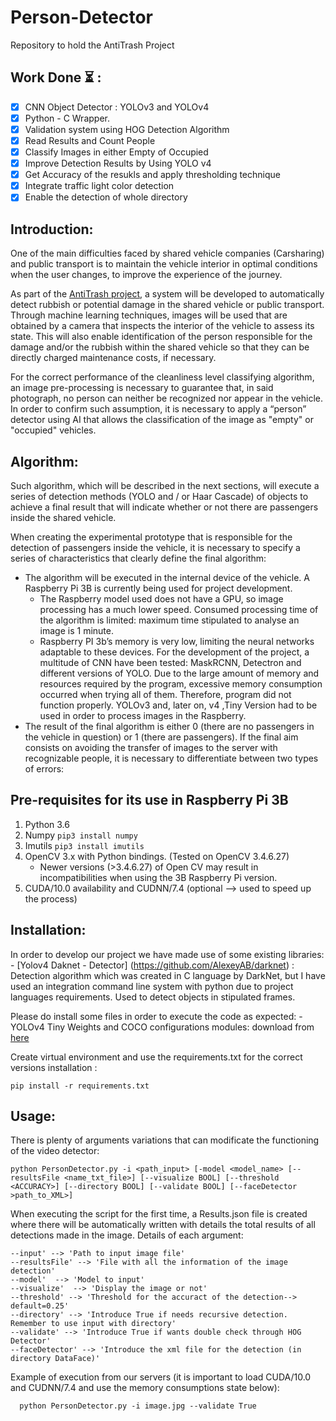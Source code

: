 # Person-Detector
Repository to hold the AntiTrash Project

## Work Done ⏳ :

- [x] CNN Object Detector : YOLOv3 and YOLOv4
- [x] Python - C Wrapper.
- [x] Validation system using HOG Detection Algorithm
- [x] Read Results and Count People
- [x] Classify Images in either Empty of Occupied
- [x] Improve Detection Results by Using YOLO v4
- [x] Get Accuracy of the resukls and apply thresholding technique
- [x] Integrate traffic light color detection
- [x] Enable the detection of whole directory

## Introduction:

One of the main difficulties faced by shared vehicle companies (Carsharing) and public transport is to maintain the vehicle interior in optimal conditions when the user changes, to improve the experience of the journey.

As part of the [AntiTrash project](http://www.carnetbarcelona.com/index.php/2020/04/26/antitrash-a-change-of-model-in-the-maintenance-of-shared-vehicles/), a system will be developed to automatically detect rubbish or potential damage in the shared vehicle or public transport. Through machine learning techniques, images will be used that are obtained by a camera that inspects the interior of the vehicle to assess its state. This will also enable identification of the person responsible for the damage and/or the rubbish within the shared vehicle so that they can be directly charged maintenance costs, if necessary.

For the correct performance of the cleanliness level classifying algorithm, an image pre-processing is necessary to guarantee that, in said photograph, no person can neither be recognized nor appear in the vehicle. In order to confirm such assumption, it is necessary to apply a “person” detector using AI that allows the classification of the image as "empty" or "occupied" vehicles.

## Algorithm:
Such algorithm, which will be described in the next sections, will execute a series of detection methods (YOLO and / or Haar Cascade) of objects to achieve a final result that will indicate whether or not there are passengers inside the shared vehicle.

When creating the experimental prototype that is responsible for the detection of passengers inside the vehicle, it is necessary to specify a series of characteristics that clearly define the final algorithm:
  - The algorithm will be executed in the internal device of the vehicle. A Raspberry Pi 3B is currently being used for project development.
    - The Raspberry model used does not have a GPU, so image processing has a much lower speed. Consumed processing time of the algorithm is limited: maximum time stipulated to analyse an image is 1 minute.
    - Raspberry PI 3b’s memory is very low, limiting the neural networks adaptable to these devices. For the development of the project, a multitude of CNN have been tested: MaskRCNN, Detectron and different versions of YOLO. Due to the large amount of memory and resources required by the program, excessive memory consumption occurred when trying all of them. Therefore, program did not function properly. YOLOv3 and, later on, v4 ,Tiny Version had to be used in order to process images in the Raspberry.
  - The result of the final algorithm is either 0 (there are no passengers in the vehicle in question) or 1 (there are passengers). If the final aim consists on avoiding the transfer of images to the server with recognizable people, it is necessary to differentiate between two types of errors:


## Pre-requisites for its use in Raspberry Pi 3B
1) Python 3.6
3) Numpy `pip3 install numpy`
4) Imutils `pip3 install imutils`
5) OpenCV 3.x with Python bindings. (Tested on OpenCV 3.4.6.27)
    - Newer versions (>3.4.6.27) of Open CV may result in incompatibilities when using the 3B Raspberry Pi version.
6) CUDA/10.0 availability and CUDNN/7.4 (optional --> used to speed up the process)

## Installation:

In order to develop our project we have made use of some existing libraries:
    - [Yolov4 Daknet - Detector] (https://github.com/AlexeyAB/darknet) : Detection algorithm which was created in C language by DarkNet, but I have used an integration command line system  with python due to project languages requirements. Used to detect objects in stipulated frames.
    
Please do install some files in order to execute the code as expected:
    - YOLOv4 Tiny Weights and COCO configurations modules: download from [here](https://github.com/AlexeyAB/darknet/releases/download/darknet_yolo_v4_pre/yolov4-tiny.weights)
    
Create virtual environment and use the requirements.txt for the correct versions installation :
```
pip install -r requirements.txt
```

## Usage:

There is plenty of arguments variations that can modificate the functioning of the video detector:
```
python PersonDetector.py -i <path_input> [-model <model_name> [--resultsFile <name_txt_file>] [--visualize BOOL] [--threshold <ACCURACY>] [--directory BOOL] [--validate BOOL] [--faceDetector >path_to_XML>]
```

When executing the script for the first time, a Results.json file is created where there will be automatically written with details the total results of all detections made in the image. Details of each argument:

    --input' --> 'Path to input image file'
    --resultsFile' --> 'File with all the information of the image detection'
    --model'  --> 'Model to input'
    --visualize'  --> 'Display the image or not'
    --threshold' --> 'Threshold for the accuract of the detection--> default=0.25'
    --directory' --> 'Introduce True if needs recursive detection. Remember to use input with directory'
    --validate' --> 'Introduce True if wants double check through HOG Detector'
    --faceDetector' --> 'Introduce the xml file for the detection (in directory DataFace)'


Example of execution from our servers (it is important to load CUDA/10.0 and CUDNN/7.4 and use the memory consumptions state below):
```
  python PersonDetector.py -i image.jpg --validate True
```  
  
